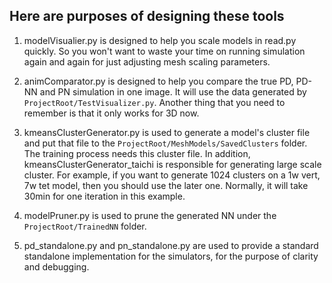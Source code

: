 ## Here are purposes of designing these tools

1. modelVisualier.py is designed to help you scale models in read.py quickly. So you won't want to waste your time on running simulation again and again for just adjusting mesh scaling parameters.

2. animComparator.py is designed to help you compare the true PD, PD-NN and PN simulation in one image. It will use the data generated by
```ProjectRoot/TestVisualizer.py```. Another thing that you need to remember is that it only works for 3D now.

3. kmeansClusterGenerator.py is used to generate a model's cluster file and put that file to the ```ProjectRoot/MeshModels/SavedClusters``` 
folder. The training process needs this cluster file. In addition, kmeansClusterGenerator_taichi is responsible for 
generating large scale cluster. For example, if you want to generate 1024 clusters on a 1w vert, 7w tet model, then
you should use the later one. Normally, it will take 30min for one iteration in this example.

4. modelPruner.py is used to prune the generated NN under the ```ProjectRoot/TrainedNN``` folder.

5. pd_standalone.py and pn_standalone.py are used to provide a standard standalone implementation for the simulators, for the
purpose of clarity and debugging.

